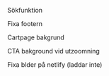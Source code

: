 Sökfunktion

Fixa footern

Cartpage bakgrund

CTA bakground vid utzoomning

Fixa blder på netlify (laddar inte)